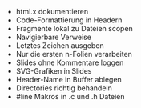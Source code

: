 * html.x dokumentieren
* Code-Formattierung in Headern
* Fragmente lokal zu Dateien scopen
* Navigierbare Verweise
* Letztes Zeichen ausgeben
* Nur die ersten n-Folien verarbeiten
* Slides ohne Kommentare loggen
* SVG-Grafiken in Slides
* Header-Name in Buffer ablegen
* Directories richtig behandeln
* #line Makros in .c und .h Dateien
